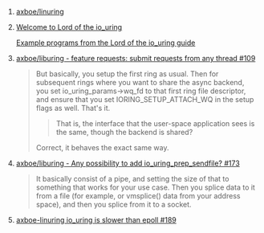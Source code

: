  1. [axboe/linuring](https://github.com/axboe/liburing)
 2. [Welcome to Lord of the io_uring](https://unixism.net/loti/)
    
    [Example programs from the Lord of the io_uring guide](https://github.com/shuveb/loti-examples)
 
 3. [axboe/liburing - feature requests: submit requests from any thread #109](https://github.com/axboe/liburing/issues/109)
    
    > But basically, you setup the first ring as usual. Then for subsequent rings where you want to share the async backend, you set io_uring_params->wq_fd to that first ring file descriptor, and ensure that you set IORING_SETUP_ATTACH_WQ in the setup flags as well.
    > That's it.
    > 
    > 
    > > That is, the interface that the user-space application sees is the same, though the backend is shared?
    > 
    > Correct, it behaves the exact same way.
 4. [axboe/liburing - Any possibility to add io_uring_prep_sendfile? #173](https://github.com/axboe/liburing/issues/173)
    
    > It basically consist of a pipe, and setting the size of that to something that works for your use case. Then you splice data to it from a file (for example, or vmsplice() data from your address space), and then you splice from it to a socket.
 5. [axboe-linuring io_uring is slower than epoll #189](https://github.com/axboe/liburing/issues/189)

